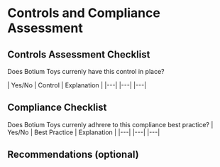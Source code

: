 # Controls and Compliance Assessment 


## Controls Assessment Checklist
Does Botium Toys currenly have this control in place? 

| Yes/No | Control | Explanation |
|---| |---| |---|



## Compliance Checklist
Does Botium Toys currenly adhrere to this compliance best practice? 
| Yes/No | Best Practice | Explanation |
|---| |---| |---|



## Recommendations (optional)
